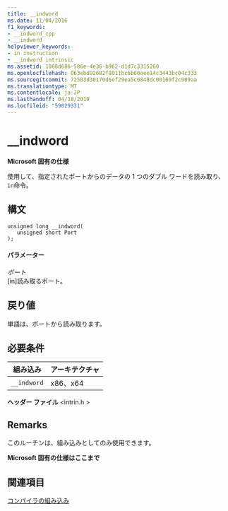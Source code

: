 ```yaml
---
title: __indword
ms.date: 11/04/2016
f1_keywords:
- __indword_cpp
- __indword
helpviewer_keywords:
- in instruction
- __indword intrinsic
ms.assetid: 1068d686-586e-4e36-b962-d1d7c3315260
ms.openlocfilehash: 063ebd92682f8011bc6b60eee14c3443bc04c333
ms.sourcegitcommit: 72583d30170d6ef29ea5c6848dc00169f2c909aa
ms.translationtype: MT
ms.contentlocale: ja-JP
ms.lasthandoff: 04/18/2019
ms.locfileid: "59029331"
---
```

# <a name="indword"></a>__indword

**Microsoft 固有の仕様**

使用して、指定されたポートからのデータの 1 つのダブル ワードを読み取り、`in`命令。

## <a name="syntax"></a>構文

```
unsigned long __indword(
   unsigned short Port
);
```

#### <a name="parameters"></a>パラメーター

*ポート*<br/>
[in]読み取るポート。

## <a name="return-value"></a>戻り値

単語は、ポートから読み取ります。

## <a name="requirements"></a>必要条件

|組み込み|アーキテクチャ|
|---------------|------------------|
|`__indword`|x86、x64|

**ヘッダー ファイル** \<intrin.h >

## <a name="remarks"></a>Remarks

このルーチンは、組み込みとしてのみ使用できます。

**Microsoft 固有の仕様はここまで**

## <a name="see-also"></a>関連項目

[コンパイラの組み込み](../intrinsics/compiler-intrinsics.md)